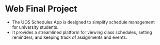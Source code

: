 # Web Final Project
 - The UOS Schedules App is designed to simplify schedule management for university students.
 - It provides a streamlined platform for viewing class schedules, setting reminders, and keeping track of assignments and events.
